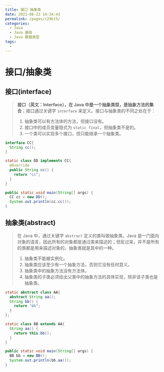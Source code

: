 ```yaml
---
title: 接口 抽象类
date: 2021-08-23 14:34:43
permalink: /pages/c29b15/
categories:
  - Java
  - Java 基础
  - Java 数据类型
tags:
  - 
---
```


# 接口/抽象类

## 接口(interface)

> **接口（英文：Interface），在 Java 中是一个抽象类型，是抽象方法的集合**；接口通过关键字 `interface` 来定义。接口与抽象类的不同之处在于：
>
> 1. 抽象类可以有方法体的方法，但接口没有。
> 2. 接口中的成员变量隐式为 `static final`，但抽象类不是的。 
> 3. 一个类可以实现多个接口，但只能继承一个抽象类。

```java
interface CC{
  String cc();
}

static class DD implements CC{
  @Override
  public String cc() {
    return "cc";
  }
}

public static void main(String[] args) {
  CC cc = new DD();
  System.out.println(cc.cc());
}
```

## 抽象类(abstract)

> 在 Java 中，通过关键字 `abstract` 定义的类叫做抽象类。Java 是一门面向对象的语言，因此所有的对象都是通过类来描述的；但反过来，并不是所有的类都是用来描述对象的，抽象类就是其中的一种。
>
> 
>
> 1. 抽象类不能被实例化。 
> 2. 抽象类应该至少有一个抽象方法，否则它没有任何意义。
> 3. 抽象类中的抽象方法没有方法体。 
> 4. 抽象类的子类必须给出父类中的抽象方法的具体实现，除非该子类也是抽象类。

```java
static abstract class AA{
  abstract String aa();
  String bb() {
    return "bb";
  }
};

static class BB extends AA{
  String aa() {
    return this.bb();
  }
}

public static void main(String[] args) {
  BB bb = new BB();
  System.out.println(bb.aa());
}
```

